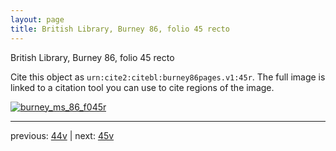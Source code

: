 ```yaml
---
layout: page
title: British Library, Burney 86, folio 45 recto
---
```


British Library, Burney 86, folio 45 recto

Cite this object as `urn:cite2:citebl:burney86pages.v1:45r`.  The full image is linked to a citation tool you can use to cite regions of the image.

[![burney_ms_86_f045r](http://www.homermultitext.org/iipsrv?IIIF=/project/homer/pyramidal/deepzoom/citebl/burney86imgs/v1/burney_ms_86_f045r.tif/full/800,/0/default.jpg)](http://www.homermultitext.org/ict2/?urn=urn:cite2:citebl:burney86imgs.v1:burney_ms_86_f045r) 

---

previous:  [44v](../44v/) | next: [45v](../45v/)
